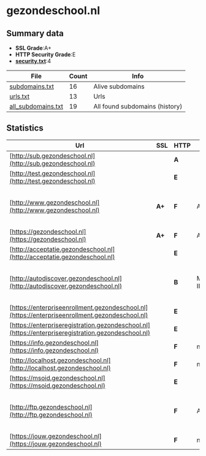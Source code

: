 

# gezondeschool.nl
## Summary data


 - **SSL Grade**:A+
 - **HTTP Security Grade**:E
 - **[security.txt](https://www.digitaleoverheid.nl/nieuws/standaard-security-txt-nu-verplicht-voor-overheid/)**:4


| File       | Count | Info |
|------------|-------|------|
|[subdomains.txt](/data/gezondeschool.nl/subdomains.txt)|16|Alive subdomains|
|[urls.txt](/data/gezondeschool.nl/urls.txt)|13|Urls|
|[all_subdomains.txt](/data/gezondeschool.nl/all_subdomains.txt)|19|All found subdomains (history)|


## Statistics


| Url | SSL | HTTP | Server | Cookie | HSTS | CORS | CTO | CSP | XFO | XXP | RP |FP| Tech |Title |
|--------|-------|-------|------|------|------|------|------|------|------|------|------|------|------|------|
|[http://sub.gezondeschool.nl](http://sub.gezondeschool.nl)| | **A**|| |:white_check_mark: | | | | :white_check_mark: | :white_check_mark: | :white_check_mark: | |||
|[http://test.gezondeschool.nl](http://test.gezondeschool.nl)| | **E**|| | | | | | | | :white_check_mark: | |||
|[http://www.gezondeschool.nl](http://www.gezondeschool.nl)| **A+**| **F**|Apache| | | | | | | | :white_check_mark: | |Apache HTTP Server Bootstrap:4.3.1 PHP:7.4.33 Varnish|geregistreerd vi...|
|[https://gezondeschool.nl](https://gezondeschool.nl)| **A+**| **F**|Apache| | | | | | | | :white_check_mark: | |Apache HTTP Server HSTS|301 Moved Perman...|
|[http://acceptatie.gezondeschool.nl](http://acceptatie.gezondeschool.nl)| | **E**|| | | | | | | | :white_check_mark: | |||
|[http://autodiscover.gezondeschool.nl](http://autodiscover.gezondeschool.nl)| | **B**|Microsoft-IIS/10.0|:white_check_mark: |:white_check_mark: | | | | :white_check_mark: | :white_check_mark: | :white_check_mark: | |IIS:10.0 Microsoft ASP.NET Windows Server||
|[https://enterpriseenrollment.gezondeschool.nl](https://enterpriseenrollment.gezondeschool.nl)| | **E**|| | | | | | | | :white_check_mark: | |HSTS||
|[https://enterpriseregistration.gezondeschool.nl](https://enterpriseregistration.gezondeschool.nl)| | **E**|| | | | | | | | :white_check_mark: | |||
|[https://info.gezondeschool.nl](https://info.gezondeschool.nl)| | **F**|nginx| | | | | | | | :white_check_mark: | |Nginx|404 Not Found|
|[http://localhost.gezondeschool.nl](http://localhost.gezondeschool.nl)| | **F**|nginx| | | :warning:| | | | | :white_check_mark: | |Nginx|(404 Not Found)|
|[https://msoid.gezondeschool.nl](https://msoid.gezondeschool.nl)| | **E**|| | | | | | | | :white_check_mark: | ||Object moved|
|[http://ftp.gezondeschool.nl](http://ftp.gezondeschool.nl)| | **F**|Apache| | | | | | | | :white_check_mark: | |Apache HTTP Server Bootstrap:4.3.1 PHP:7.4.33 Varnish|geregistreerd vi...|
|[https://jouw.gezondeschool.nl](https://jouw.gezondeschool.nl)| | **F**|nginx|:o: | | | | | :white_check_mark: | :white_check_mark: | :white_check_mark: | |Nginx|Redirecting to h...|

